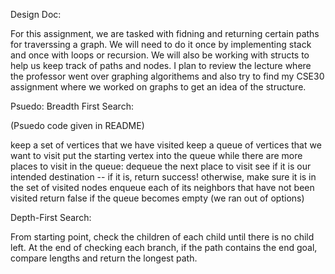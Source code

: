 Design Doc:

For this assignment, we are tasked with fidning and returning certain paths for traverssing a graph. We will need
to do it once by implementing stack and once with loops or recursion. We will also be working with structs to
help us keep track of paths and nodes. I plan to review the lecture where the professor went over graphing 
algorithems and also try to find my CSE30 assignment where we worked on graphs to get an idea of the structure.

Psuedo:
Breadth First Search:

(Psuedo code given in README)

keep a set of vertices that we have visited
keep a queue of vertices that we want to visit
put the starting vertex into the queue
while there are more places to visit in the queue:
	dequeue the next place to visit
	see if it is our intended destination -- if it is, return success!
	otherwise, make sure it is in the set of visited nodes
	enqueue each of its neighbors that have not been visited
return false if the queue becomes empty (we ran out of options)

Depth-First Search:

From starting point, check the children of each child until there is no child left. At the end of checking each 
branch, if the path contains the end goal, compare lengths and return the longest path.

